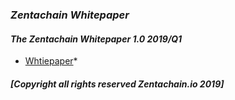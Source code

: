 ### *Zentachain Whitepaper*

#### *The Zentachain Whitepaper 1.0 2019/Q1*


* [Whtiepaper](https://zentachain.io/zentachain-whitepaper)*

##### *[Copyright all rights reserved Zentachain.io 2019]*
